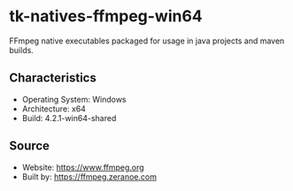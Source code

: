 # tk-natives-ffmpeg-win64
FFmpeg native executables packaged for usage in java projects and maven builds.

## Characteristics ##
* Operating System: Windows
* Architecture: x64
* Build: 4.2.1-win64-shared

## Source ##
* Website: https://www.ffmpeg.org
* Built by: https://ffmpeg.zeranoe.com

